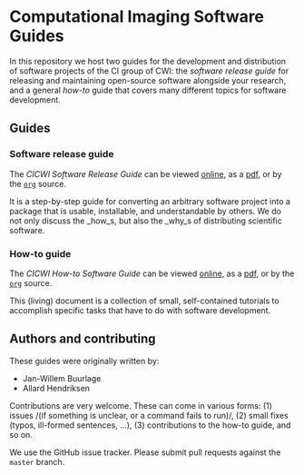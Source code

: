 # Computational Imaging Software Guides

In this repository we host two guides for the development and distribution of
software projects of the CI group of CWI: the _software release guide_ for
releasing and maintaining open-source software alongside your research, and a
general _how-to_ guide that covers many different topics for software
development.

## Guides
### Software release guide

The _CICWI Software Release Guide_ can be viewed
[online](https://cicwi.github.io/software-guidelines/software-release-guide), as a
[pdf](https://github.com/cicwi/software-guidelines/raw/master/docs/software-release-guide.pdf), or by the [`org`](https://github.com/cicwi/software-guidelines/raw/master/software-release-guide.org) source.

It is a step-by-step guide for converting an arbitrary software project into a
package that is usable, installable, and understandable by others. We do not
only discuss the _how_s, but also the _why_s of distributing scientific
software.

### How-to guide

The _CICWI How-to Software Guide_  can be viewed
[online](https://cicwi.github.io/software-guidelines/how-to-guide), as a
[pdf](https://github.com/cicwi/software-guidelines/raw/master/docs/how-to-guide.pdf), or by the [`org`](https://github.com/cicwi/software-guidelines/raw/master/how-to-guide.org) source.

This (living) document is a collection of small, self-contained tutorials to
accomplish specific tasks that have to do with software development.

## Authors and contributing

These guides were originally written by:
- Jan-Willem Buurlage
- Allard Hendriksen

Contributions are very welcome. These can come in various forms: (1) issues /(if
something is unclear, or a command fails to run)/, (2) small fixes (typos,
ill-formed sentences, ...), (3) contributions to the how-to guide, and so on.

We use the GitHub issue tracker. Please submit pull requests against the
`master` branch.
